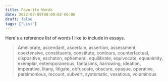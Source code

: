 ```yaml
---
title: Favorite Words
date: 2022-03-05T00:00:02-06:00
draft: false
tags: ["List"]
---
```


Here's a reference list of words I like to include in essays.

> Ameliorate, ascendant, ascertain, assertion, assessment, coextensive, constituents, constitute, contours, counterfactual, dispositive, eschaton, ephemeral, equilibrate, equivocate, equanimity, exemplar, extemporaneous, fantasims, harrowing, ideation, imperative, litany, litigate, obfuscate, obscure, opaque, operative, parsimonious, recount, subvert, systematic, vexatious, voluminous
